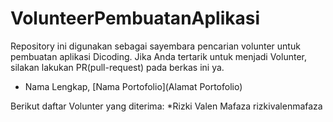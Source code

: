 # VolunteerPembuatanAplikasi

Repository ini digunakan sebagai sayembara pencarian volunter untuk pembuatan aplikasi Dicoding. Jika Anda tertarik untuk menjadi Volunter, silakan lakukan PR(pull-request) pada berkas ini ya.

* Nama Lengkap, [Nama Portofolio](Alamat Portofolio)

Berikut daftar Volunter yang diterima: *Rizki Valen Mafaza rizkivalenmafaza
